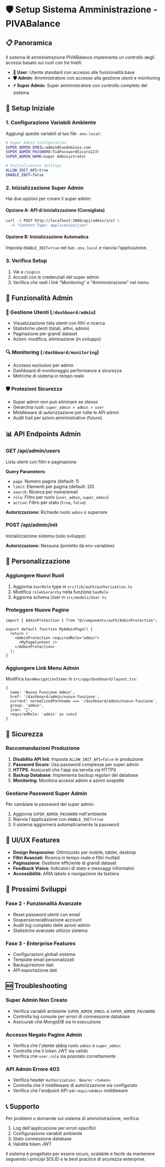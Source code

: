 # 🛡️ Setup Sistema Amministrazione - PIVABalance

## 📋 **Panoramica**

Il sistema di amministrazione PIVABalance implementa un controllo degli accessi basato sui ruoli con tre livelli:

- **👤 User**: Utente standard con accesso alle funzionalità base
- **🛡️ Admin**: Amministratore con accesso alla gestione utenti e monitoring
- **⚡ Super Admin**: Super amministratore con controllo completo del sistema

## 🚀 **Setup Iniziale**

### 1. **Configurazione Variabili Ambiente**

Aggiungi queste variabili al tuo file `.env.local`:

```bash
# Super Admin Configuration
SUPER_ADMIN_EMAIL=admin@tuodominio.com
SUPER_ADMIN_PASSWORD=TuaPasswordSicura123!
SUPER_ADMIN_NAME=Super Administrator

# Initialization Settings
ALLOW_INIT_API=true
ENABLE_INIT=false
```

### 2. **Inizializzazione Super Admin**

Hai due opzioni per creare il super admin:

#### **Opzione A: API di Inizializzazione (Consigliata)**

```bash
curl -X POST http://localhost:3000/api/admin/init \
  -H "Content-Type: application/json"
```

#### **Opzione B: Inizializzazione Automatica**

Imposta `ENABLE_INIT=true` nel tuo `.env.local` e riavvia l'applicazione.

### 3. **Verifica Setup**

1. Vai a `/signin`
2. Accedi con le credenziali del super admin
3. Verifica che vedi i link "Monitoring" e "Amministrazione" nel menu

## 🎯 **Funzionalità Admin**

### **👥 Gestione Utenti** (`/dashboard/admin`)

- Visualizzazione lista utenti con filtri e ricerca
- Statistiche utenti (totali, attivi, admin)
- Paginazione per grandi dataset
- Azioni: modifica, eliminazione (in sviluppo)

### **🔍 Monitoring** (`/dashboard/monitoring`)

- Accesso esclusivo per admin
- Dashboard di monitoraggio performance e sicurezza
- Metriche di sistema in tempo reale

### **🛡️ Protezioni Sicurezza**

- Super admin non può eliminare se stesso
- Gerarchia ruoli: `super_admin > admin > user`
- Middleware di autorizzazione per tutte le API admin
- Audit trail per azioni amministrative (futuro)

## 📊 **API Endpoints Admin**

### **GET /api/admin/users**

Lista utenti con filtri e paginazione

**Query Parameters:**

- `page`: Numero pagina (default: 1)
- `limit`: Elementi per pagina (default: 20)
- `search`: Ricerca per nome/email
- `role`: Filtro per ruolo (`user`, `admin`, `super_admin`)
- `active`: Filtro per stato (`true`, `false`)

**Autorizzazione:** Richiede ruolo `admin` o superiore

### **POST /api/admin/init**

Inizializzazione sistema (solo sviluppo)

**Autorizzazione:** Nessuna (protetto da env variables)

## 🔧 **Personalizzazione**

### **Aggiungere Nuovi Ruoli**

1. Aggiorna `UserRole` type in `src/lib/auth/authorization.ts`
2. Modifica `roleHierarchy` nella funzione `hasRole`
3. Aggiorna schema User in `src/models/User.ts`

### **Proteggere Nuove Pagine**

```tsx
import { AdminProtection } from "@/components/auth/AdminProtection";

export default function MyAdminPage() {
  return (
    <AdminProtection requiredRole="admin">
      <MyPageContent />
    </AdminProtection>
  );
}
```

### **Aggiungere Link Menu Admin**

Modifica `baseNavigationItems` in `src/app/dashboard/layout.tsx`:

```tsx
{
  name: 'Nuova Funzione Admin',
  href: '/dashboard/admin/nuova-funzione',
  current: normalizedPathname === '/dashboard/admin/nuova-funzione',
  group: 'admin',
  icon: '🔧',
  requiredRole: 'admin' as const
}
```

## 🚨 **Sicurezza**

### **Raccomandazioni Produzione**

1. **Disabilita API Init**: Imposta `ALLOW_INIT_API=false` in produzione
2. **Password Sicure**: Usa password complesse per super admin
3. **HTTPS**: Assicurati che l'app sia servita via HTTPS
4. **Backup Database**: Implementa backup regolari del database
5. **Monitoring**: Monitora accessi admin e azioni sospette

### **Gestione Password Super Admin**

Per cambiare la password del super admin:

1. Aggiorna `SUPER_ADMIN_PASSWORD` nell'ambiente
2. Riavvia l'applicazione con `ENABLE_INIT=true`
3. Il sistema aggiornerà automaticamente la password

## 🎨 **UI/UX Features**

- **Design Responsivo**: Ottimizzato per mobile, tablet, desktop
- **Filtri Avanzati**: Ricerca in tempo reale e filtri multipli
- **Paginazione**: Gestione efficiente di grandi dataset
- **Feedback Visivo**: Indicatori di stato e messaggi informativi
- **Accessibilità**: ARIA labels e navigazione da tastiera

## 🚀 **Prossimi Sviluppi**

### **Fase 2 - Funzionalità Avanzate**

- Reset password utenti con email
- Sospensione/attivazione account
- Audit log completo delle azioni admin
- Statistiche avanzate utilizzo sistema

### **Fase 3 - Enterprise Features**

- Configurazioni globali sistema
- Template email personalizzati
- Backup/restore dati
- API esportazione dati

## 🆘 **Troubleshooting**

### **Super Admin Non Creato**

- Verifica variabili ambiente `SUPER_ADMIN_EMAIL` e `SUPER_ADMIN_PASSWORD`
- Controlla log console per errori di connessione database
- Assicurati che MongoDB sia in esecuzione

### **Accesso Negato Pagine Admin**

- Verifica che l'utente abbia ruolo `admin` o `super_admin`
- Controlla che il token JWT sia valido
- Verifica che `user.role` sia popolato correttamente

### **API Admin Errore 403**

- Verifica header `Authorization: Bearer <token>`
- Controlla che il middleware di autorizzazione sia configurato
- Verifica che l'endpoint API usi `requireAdmin` middleware

## 📞 **Supporto**

Per problemi o domande sul sistema di amministrazione, verifica:

1. Log dell'applicazione per errori specifici
2. Configurazione variabili ambiente
3. Stato connessione database
4. Validità token JWT

Il sistema è progettato per essere sicuro, scalabile e facile da mantenere seguendo i principi SOLID e le best practice di sicurezza enterprise.
